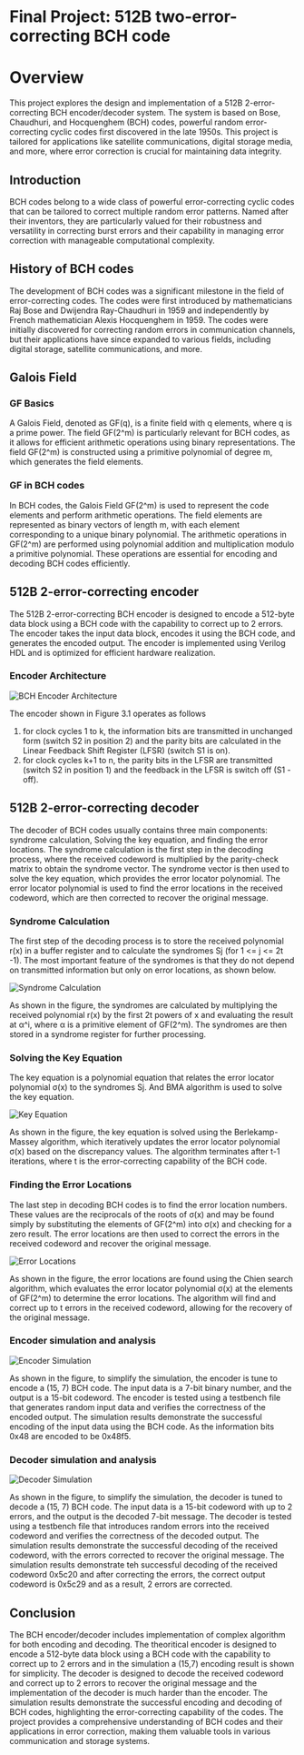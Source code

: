 # Final Project: 512B two-error-correcting BCH code

# Overview

This project explores the design and implementation of a 512B 2-error-correcting BCH encoder/decoder system. The system is based on Bose, Chaudhuri, and Hocquenghem (BCH) codes, powerful random error-correcting cyclic codes first discovered in the late 1950s. This project is tailored for applications like satellite communications, digital storage media, and more, where error correction is crucial for maintaining data integrity.

## Introduction

BCH codes belong to a wide class of powerful error-correcting cyclic codes that can be tailored to correct multiple random error patterns. Named after their inventors, they are particularly valued for their robustness and versatility in correcting burst errors and their capability in managing error correction with manageable computational complexity.

## History of BCH codes

The development of BCH codes was a significant milestone in the field of error-correcting codes. The codes were first introduced by mathematicians Raj Bose and Dwijendra Ray-Chaudhuri in 1959 and independently by French mathematician Alexis Hocquenghem in 1959. The codes were initially discovered for correcting random errors in communication channels, but their applications have since expanded to various fields, including digital storage, satellite communications, and more.

## Galois Field
### GF Basics
A Galois Field, denoted as GF(q), is a finite field with q elements, where q is a prime power. The field GF(2^m) is particularly relevant for BCH codes, as it allows for efficient arithmetic operations using binary representations. The field GF(2^m) is constructed using a primitive polynomial of degree m, which generates the field elements.

### GF in BCH codes
In BCH codes, the Galois Field GF(2^m) is used to represent the code elements and perform arithmetic operations. The field elements are represented as binary vectors of length m, with each element corresponding to a unique binary polynomial. The arithmetic operations in GF(2^m) are performed using polynomial addition and multiplication modulo a primitive polynomial. These operations are essential for encoding and decoding BCH codes efficiently. 

## 512B 2-error-correcting encoder

The 512B 2-error-correcting BCH encoder is designed to encode a 512-byte data block using a BCH code with the capability to correct up to 2 errors. The encoder takes the input data block, encodes it using the BCH code, and generates the encoded output. The encoder is implemented using Verilog HDL and is optimized for efficient hardware realization.

### Encoder Architecture

![BCH Encoder Architecture](./encoder.png)

The encoder shown in Figure 3.1 operates as follows
1. for clock cycles 1 to k, the information bits are transmitted in unchanged form (switch S2 in position 2) and the parity bits are calculated in the Linear Feedback Shift Register (LFSR) (switch S1 is on).
2. for clock cycles k+1 to n, the parity bits in the LFSR are transmitted (switch S2 in position 1) and the feedback in the LFSR is switch off  (S1 - off).

## 512B 2-error-correcting decoder
The decoder of BCH codes usually contains three main components: syndrome calculation, Solving the key equation, and finding the error locations. The syndrome calculation is the first step in the decoding process, where the received codeword is multiplied by the parity-check matrix to obtain the syndrome vector. The syndrome vector is then used to solve the key equation, which provides the error locator polynomial. The error locator polynomial is used to find the error locations in the received codeword, which are then corrected to recover the original message.

### Syndrome Calculation

The first step of the decoding process is to store the received polynomial r(x) in a buffer register and to calculate the syndromes Sj (for 1 <=  j  <= 2t -1). The most important feature of the syndromes is that they do not depend on transmitted information but only on error locations, as shown below.

![Syndrome Calculation](./Syndrome_calculation.png)

As shown in the figure, the syndromes are calculated by multiplying the received polynomial r(x) by the first 2t powers of x and evaluating the result at α^i, where α is a primitive element of GF(2^m). The syndromes are then stored in a syndrome register for further processing.

### Solving the Key Equation
The key equation is a polynomial equation that relates the error locator polynomial σ(x) to the syndromes Sj. And BMA algorithm is used to solve the key equation.

![Key Equation](./BMA.png)

As shown in the figure, the key equation is solved using the Berlekamp-Massey algorithm, which iteratively updates the error locator polynomial σ(x) based on the discrepancy values. The algorithm terminates after t-1 iterations, where t is the error-correcting capability of the BCH code.


### Finding the Error Locations

The last step in decoding BCH codes is to find the error location numbers. These values are the reciprocals of the roots of σ(x) and may be found simply by substituting the elements of GF(2^m) into σ(x) and checking for a zero result. The error locations are then used to correct the errors in the received codeword and recover the original message.

![Error Locations](./Chien_search.png)

As shown in the figure, the error locations are found using the Chien search algorithm, which evaluates the error locator polynomial σ(x) at the elements of GF(2^m) to determine the error locations. The algorithm will find and correct up to t errors in the received codeword, allowing for the recovery of the original message.

### Encoder simulation and analysis

![Encoder Simulation](./encoder_example.png)

As shown in the figure, to simplify the simulation, the encoder is tune to encode a (15, 7) BCH code. The input data is a 7-bit binary number, and the output is a 15-bit codeword. The encoder is tested using a testbench file that generates random input data and verifies the correctness of the encoded output. The simulation results demonstrate the successful encoding of the input data using the BCH code. As the information bits 0x48 are encoded to be 0x48f5.


### Decoder simulation and analysis

![Decoder Simulation](./decoder_example.png)

As shown in the figure, to simplify the simulation, the decoder is tuned to decode a (15, 7) BCH code. The input data is a 15-bit codeword with up to 2 errors, and the output is the decoded 7-bit message. The decoder is tested using a testbench file that introduces random errors into the received codeword and verifies the correctness of the decoded output. The simulation results demonstrate the successful decoding of the received codeword, with the errors corrected to recover the original message. The simulation results demonstrate teh successful decoding of the received codeword 0x5c20 and after correcting the errors, the correct output codeword is 0x5c29 and as a result, 2 errors are corrected.

## Conclusion

The BCH encoder/decoder includes implementation of complex algorithm for both encoding and decoding. The theoritical encoder is designed to encode a 512-byte data block using a BCH code with the capability to correct up to 2 errors and in the simulation a (15,7) encoding result is shown for simplicity. The decoder is designed to decode the received codeword and correct up to 2 errors to recover the original message and the implementation of the decoder is much harder than the encoder. The simulation results demonstrate the successful encoding and decoding of BCH codes, highlighting the error-correcting capability of the codes. The project provides a comprehensive understanding of BCH codes and their applications in error correction, making them valuable tools in various communication and storage systems.